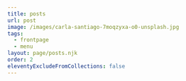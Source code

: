 ```yaml
---
title: posts
url: post
image: /images/carla-santiago-7moqzyxa-o0-unsplash.jpg
tags:
  - frontpage
  - menu
layout: page/posts.njk
order: 2
eleventyExcludeFromCollections: false
---
```

